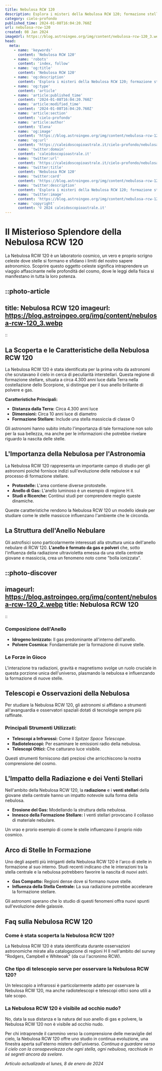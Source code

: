 ```yaml
---
title: Nebulosa RCW 120
description: Esplora i misteri della Nebulosa RCW 120; formazione stellare e splendore cosmico in un viaggio avvincente tra le stelle.
category: cielo-profondo
published_time: 2024-01-08T16:04:20.760Z
url: nebulosa-rcw-120
created: 08 Jan 2024
imageUrl: https://blog.astroingeo.org/img/content/nebulosa-rcw-120_3.webp
head:
  meta:
    - name: 'keywords'
      content: 'Nebulosa RCW 120'
    - name: 'robots'
      content: 'index, follow'
    - name: 'og:title'
      content: 'Nebulosa RCW 120'
    - name: 'og:description'
      content: 'Esplora i misteri della Nebulosa RCW 120; formazione stellare e splendore cosmico in un viaggio avvincente tra le stelle.'
    - name: 'og:type'
      content: 'article'
    - name: 'article:published_time'
      content: '2024-01-08T16:04:20.760Z'
    - name: 'article:modified_time'
      content: '2024-01-08T16:04:20.760Z'
    - name: 'article:section'
      content: 'cielo-profondo'
    - name: 'article:author'
      content: 'Elena'
    - name: 'og:image'
      content: 'https://blog.astroingeo.org/img/content/nebulosa-rcw-120_3.webp'
    - name: 'og:url'
      content: 'https://caleidoscopioastrale.it/cielo-profondo/nebulosa-rcw-120'
    - name: 'twitter:domain'
      content: 'caleidoscopioastrale.it'
    - name: 'twitter:url'
      content: 'https://caleidoscopioastrale.it/cielo-profondo/nebulosa-rcw-120'
    - name: 'twitter:title'
      content: 'Nebulosa RCW 120'
    - name: 'twitter:card'
      content: 'https://blog.astroingeo.org/img/content/nebulosa-rcw-120_3.webp'
    - name: 'twitter:description'
      content: 'Esplora i misteri della Nebulosa RCW 120; formazione stellare e splendore cosmico in un viaggio avvincente tra le stelle.'
    - name: 'twitter:image'
      content: 'https://blog.astroingeo.org/img/content/nebulosa-rcw-120_3.webp'
    - name: 'copyright'
      content: '© 2024 caleidoscopioastrale.it'
---
```

# Il Misterioso Splendore della Nebulosa RCW 120

La Nebulosa RCW 120 è un laboratorio cosmico, un vero e proprio scrigno celeste dove stelle si formano e sfidano i limiti del nostro sapere astronomico. Scoprire questo oggetto celeste significa intraprendere un viaggio affascinante nelle profondità del cosmo, dove le leggi della fisica si manifestano in tutta la loro potenza.

::photo-article
---
title: Nebulosa RCW 120
imageurl: https://blog.astroingeo.org/img/content/nebulosa-rcw-120_3.webp
---
::

## La Scoperta e le Caratteristiche della Nebulosa RCW 120

La Nebulosa RCW 120 è stata identificata per la prima volta da astronomi che scrutavano il cielo in cerca di peculiarità interstellari. Questa regione di formazione stellare, situata a circa 4.300 anni luce dalla Terra nella costellazione dello Scorpione, si distingue per il suo anello brillante di polvere e gas.

**Caratteristiche Principali:**

- **Distanza dalla Terra:** Circa 4.300 anni luce
- **Dimensioni:** Circa 10 anni luce di diametro
- **Formazione Stellare:** Include una stella massiccia di classe O

Gli astronomi hanno subito intuito l'importanza di tale formazione non solo per la sua bellezza, ma anche per le informazioni che potrebbe rivelare riguardo la nascita delle stelle.

## L'Importanza della Nebulosa per l'Astronomia

La Nebulosa RCW 120 rappresenta un importante campo di studio per gli astronomi poiché fornisce indizi sull'evoluzione delle nebulose e sul processo di formazione stellare.

- **Protostelle:** L'area contiene diverse protostelle.
- **Anello di Gas:** L'anello luminoso è un esempio di regione H II.
- **Studi e Ricerche:** Continui studi per comprendere meglio queste dinamiche.

Queste caratteristiche rendono la Nebulosa RCW 120 un modello ideale per studiare come le stelle massicce influenzano l'ambiente che le circonda.

## La Struttura dell'Anello Nebulare

Gli astrofisici sono particolarmente interessati alla struttura unica dell'anello nebulare di RCW 120. **L'anello è formato da gas e polveri** che, sotto l'influenza della radiazione ultravioletta emessa da una stella centrale giovane e massiccia, crea un fenomeno noto come "bolla ionizzata".

::photo-discover
---
imageurl: https://blog.astroingeo.org/img/content/nebulosa-rcw-120_2.webp
title: Nebulosa RCW 120
---
::

### Composizione dell'Anello

- **Idrogeno Ionizzato:** Il gas predominante all'interno dell'anello.
- **Polvere Cosmica:** Fondamentale per la formazione di nuove stelle.

### Le Forze in Gioco

L'interazione tra radiazioni, gravità e magnetismo svolge un ruolo cruciale in questa porzione unica dell'universo, plasmando la nebulosa e influenzando la formazione di nuove stelle.

## Telescopi e Osservazioni della Nebulosa

Per studiare la Nebulosa RCW 120, gli astronomi si affidano a strumenti all'avanguardia e osservatori spaziali dotati di tecnologie sempre più raffinate.

### Principali Strumenti Utilizzati:

- **Telescopi a Infrarossi:** Come il *Spitzer Space Telescope*.
- **Radiotelescopi:** Per esaminare le emissioni radio della nebulosa.
- **Telescopi Ottici:** Che catturano luce visibile.

Questi strumenti forniscono dati preziosi che arricchiscono la nostra comprensione del cosmo.

## L'Impatto della Radiazione e dei Venti Stellari

Nell'ambito della Nebulosa RCW 120, la **radiazione** e i **venti stellari** della giovane stella centrale hanno un impatto notevole sulla forma della nebulosa.

- **Erosione del Gas:** Modellando la struttura della nebulosa.
- **Innesco della Formazione Stellare:** I venti stellari provocano il collasso di materiale nebulare.

Un vrao e prorio esempio di come le stelle influenzano il proprio nido cosmico.

## Arco di Stelle In Formazione

Uno degli aspetti più intriganti della Nebulosa RCW 120 è l'arco di stelle in formazione al suo interno. Studi recenti indicano che le interazioni tra la stella centrale e la nebulosa potrebbero favorire la nascita di nuovi astri.

- **Gas Compatto:** Regioni dense dove si formano nuove stelle.
- **Influenza della Stella Centrale:** La sua radiazione potrebbe accelerare la formazione stellare.

Gli astronomi sperano che lo studio di questi fenomeni offra nuovi spunti sull'evoluzione delle galassie.

## Faq sulla Nebulosa RCW 120

### Come è stata scoperta la Nebulosa RCW 120?
La Nebulosa RCW 120 è stata identificata durante osservazioni astronomiche mirate alla catalogazione di regioni H II nell'ambito del survey "Rodgers, Campbell e Whiteoak" (da cui l'acronimo RCW).

### Che tipo di telescopio serve per osservare la Nebulosa RCW 120?
Un telescopio a infrarossi è particolarmente adatto per osservare la Nebulosa RCW 120, ma anche radiotelescopi e telescopi ottici sono utili a tale scopo.

### La Nebulosa RCW 120 è visibile ad occhio nudo?
No, data la sua distanza e la natura del suo anello di gas e polvere, la Nebulosa RCW 120 non è visibile ad occhio nudo.

Per chi intraprende il cammino verso la comprensione delle meraviglie del cielo, la Nebulosa RCW 120 offre uno studio in continua evoluzione, una finestra aperta sull'eterno mistero dell'universo. *Continua a guardare verso il cielo con la consapevolezza che ogni stella, ogni nebulosa, racchiude in sé segreti ancora da svelare*.

_Artículo actualizado el lunes, 8 de enero de 2024_